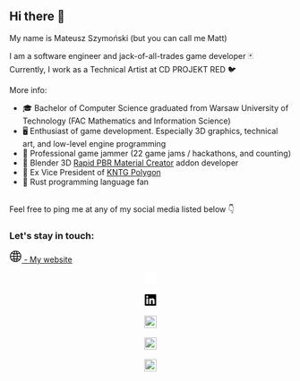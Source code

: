## Hi there 👋

My name is Mateusz Szymoński (but you can call me Matt) <br/>

I am a software engineer and jack-of-all-trades game developer 🃏 <br/>
Currently, I work as a Technical Artist at CD PROJEKT RED 🐦 <br/>

More info:
- 🎓 Bachelor of Computer Science graduated from Warsaw University of Technology (FAC Mathematics and Information Science) <br/>
- 🖥️ Enthusiast of game development. Especially 3D graphics, technical art, and low-level engine programming <br/>
- 🍇 Professional game jammer (22 game jams / hackathons, and counting) <br/>
- 🎨 Blender 3D [Rapid PBR Material Creator] addon developer <br/>
- 🎩 Ex Vice President of [KNTG Polygon] <br/>
- 🦀 Rust programming language fan <br/><br/>

Feel free to ping me at any of my social media listed below 👇 <br/>

### Let's stay in touch:

<p align="left">
  <p align="left">
    <a href="https://mattszymonski.com">
      <picture>
        <source media="(prefers-color-scheme: dark)" srcset="./media/logos/globe_icon_white.svg">
        <img src="./media/logos/globe_icon_black.svg" width="22" height="22">
      </picture>
       - My website
    </a>
  </p>
  <p align="center">
    <a href="https://x.com/MattSzymonski">
      <picture>
        <source media="(prefers-color-scheme: dark)" srcset="./media/logos/x_logo_white.svg">
        <img src="./media/logos/x_logo_white.svg" width="22" height="22">
      </picture>
    </a>
  </p>
  <p align="center">
    <a href="https://www.linkedin.com/in/mattszymonski/">
      <picture>
        <source media="(prefers-color-scheme: dark)" srcset="./media/logos/linkedin_logo_white.svg">
        <img src="./media/logos/linkedin_logo_black.svg" width="22" height="22">
      </picture>
     </a>
  </p>
  <p align="center">
    <a href="https://www.artstation.com/mattszymonski">
      <picture>
        <source media="(prefers-color-scheme: dark)" srcset="./media/logos/artstation_logo_white.svg">
        <img src="./media/artstation_logo_black.svg" width="22" height="22">
      </picture>
     </a>
  </p>
  <p align="center">
    <a href="https://www.youtube.com/channel/UCda5NWZtWc-KaKcV2uK8QMQ">
      <picture>
        <source media="(prefers-color-scheme: dark)" srcset="./media/logos/youtube_logo_white.svg">
        <img src="./media/youtube_logo_black.svg" width="22" height="22">
      </picture>
     </a>
  </p>
  <p align="center">
    <a href="https://hist0r.itch.io/">
      <picture>
        <source media="(prefers-color-scheme: dark)" srcset="./media/logos/itchio_logo_white.svg">
        <img src="./media/itchio_logo_black.svg" width="22" height="22">
      </picture>
   </a>
  </p>
</p>

[KNTG Polygon]: https://kntgpolygon.pl/
[Rapid PBR Material Creator]: https://blendermarket.com/products/RapidPBRMaterialCreator
